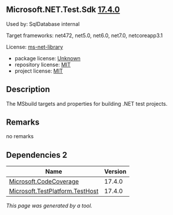 Microsoft.NET.Test.Sdk [17.4.0](https://www.nuget.org/packages/Microsoft.NET.Test.Sdk/17.4.0)
--------------------

Used by: SqlDatabase internal

Target frameworks: net472, net5.0, net6.0, net7.0, netcoreapp3.1

License: [ms-net-library](../../../../licenses/ms-net-library) 

- package license: [Unknown]() 
- repository license: [MIT](https://github.com/microsoft/vstest) 
- project license: [MIT](https://github.com/microsoft/vstest/) 

Description
-----------
The MSbuild targets and properties for building .NET test projects.

Remarks
-----------
no remarks


Dependencies 2
-----------

|Name|Version|
|----------|:----|
|[Microsoft.CodeCoverage](../../../../packages/nuget.org/microsoft.codecoverage/17.4.0)|17.4.0|
|[Microsoft.TestPlatform.TestHost](../../../../packages/nuget.org/microsoft.testplatform.testhost/17.4.0)|17.4.0|

*This page was generated by a tool.*